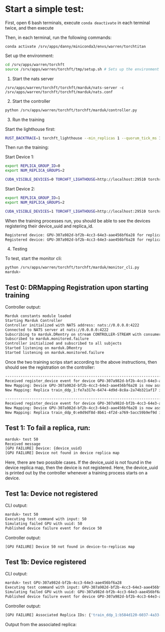 
# Start a simple test:

First, open 6 bash terminals, execute `conda deactivate` in each terminal twice, and then execute 

Then, in each terminal, run the following commands:
```
conda activate /srv/apps/danny/miniconda3/envs/warren/torchtitan
```

Set up the environment:
```bash
cd /srv/apps/warren/torchft
source /srv/apps/warren/torchft/tmp/setup.sh # Sets up the environment and compiles protobuf
```

1. Start the nats server
```
/srv/apps/warren/torchft/torchft/marduk/nats-server -c /srv/apps/warren/torchft/torchft/marduk/nats.conf
```
2. Start the controller
```sh
python /srv/apps/warren/torchft/torchft/marduk/controller.py
```

3. Run the training

Start the lighthouse first:

```bash
RUST_BACKTRACE=1 torchft_lighthouse --min_replicas 1 --quorum_tick_ms 100 --join_timeout_ms 10000
```

Then run the training:

Start Device 1:
```sh
export REPLICA_GROUP_ID=0
export NUM_REPLICA_GROUPS=2

CUDA_VISIBLE_DEVICES=0 TORCHFT_LIGHTHOUSE=http://localhost:29510 torchrun --master_port=29600 --nnodes=1 --nproc_per_node=1 -- ./torchft/train_ddp.py
```

Start Device 2:
```sh
export REPLICA_GROUP_ID=1
export NUM_REPLICA_GROUPS=2

CUDA_VISIBLE_DEVICES=1 TORCHFT_LIGHTHOUSE=http://localhost:29510 torchrun --master_port=29601 --nnodes=1 --nproc_per_node=1 -- ./torchft/train_ddp.py
```

When the training processes run, you should be able to see the devices registering their device_uuid and replica_id.

```sh
Registered device: GPU-307a982d-bf2b-4cc3-64e3-aae456bf6a28 for replica_id: train_ddp_0:d5aa538f-3268-4f78-ae88-3afff894e629 # For replica 0
Registered device: GPU-307a982d-bf2b-4cc3-64e3-aae456bf6a28 for replica_id: train_ddp_1:164ecd9c-f806-4eef-8fd3-add20298ea20 # For replica 1
```

4. Testing

To test, start the monitor cli:
```sh
python /srv/apps/warren/torchft/torchft/marduk/monitor_cli.py
marduk>
```

## Test 0: DRMapping Registration upon starting training

Controller output:

```bash
Marduk constants module loaded
Starting Marduk Controller
Controller initialized with NATS address: nats://0.0.0.0:4222
Connected to NATS server at nats://0.0.0.0:4222
Subscribing to marduk.DRentry on stream CONTROLLER-STREAM with consumer controller-consumer
Subscribed to marduk.monitored.failure
Controller initialized and subscribed to all subjects
Started listening on marduk.DRentry
Started listening on marduk.monitored.failure
```

Once the two training scrips start according to the above instructions, then should see the registration on the controller:

```bash
----------------------------------------------------------------------------------------------------
Received register_device event for device GPU-307a982d-bf2b-4cc3-64e3-aae456bf6a28 and replica train_ddp_1:fe7a317e-6474-4d9d-8c8a-2a74b321af17
New Mapping: Device GPU-307a982d-bf2b-4cc3-64e3-aae456bf6a28 is now associated with replicas: {'train_ddp_1:fe7a317e-6474-4d9d-8c8a-2a74b321af17'}
New Mapping: Replica train_ddp_1:fe7a317e-6474-4d9d-8c8a-2a74b321af17 is now associated with devices: {'GPU-307a982d-bf2b-4cc3-64e3-aae456bf6a28'}

----------------------------------------------------------------------------------------------------
Received register_device event for device GPU-307a982d-bf2b-4cc3-64e3-aae456bf6a28 and replica train_ddp_0:e0d9df8d-8b61-4f2d-a769-5acc59b9ef9d
New Mapping: Device GPU-307a982d-bf2b-4cc3-64e3-aae456bf6a28 is now associated with replicas: {'train_ddp_0:e0d9df8d-8b61-4f2d-a769-5acc59b9ef9d', 'train_ddp_1:fe7a317e-6474-4d9d-8c8a-2a74b321af17'}
New Mapping: Replica train_ddp_0:e0d9df8d-8b61-4f2d-a769-5acc59b9ef9d is now associated with devices: {'GPU-307a982d-bf2b-4cc3-64e3-aae456bf6a28'}
```

## Test 1: To fail a replica, run:

```sh
marduk> test 50
Received message
[GPU FAILURE] Device: {device_uuid}
[GPU FAILURE] Device not found in device replica map
```

Here, there are two possible cases. If the device_uuid is not found in the device replica map, then the device is not registered.
Here, the device_uuid is printed out by the controller whenever a training process starts on a device.

## Test 1a: Device not registered

CLI output:

```bash
marduk> test 50
Executing test command with input: 50
Simulating failed GPU with uuid: 50
Published device failure event for device 50
```

Controller output:
```bash
[GPU FAILURE] Device 50 not found in device-to-replicas map
```

## Test 1b: Device registered

CLI output:
```sh
marduk> test GPU-307a982d-bf2b-4cc3-64e3-aae456bf6a28
Executing test command with input: GPU-307a982d-bf2b-4cc3-64e3-aae456bf6a28
Simulating failed GPU with uuid: GPU-307a982d-bf2b-4cc3-64e3-aae456bf6a28
Published device failure event for device GPU-307a982d-bf2b-4cc3-64e3-aae456bf6a28
```

Controller output:

```bash
[GPU FAILURE] Associated Replica IDs: {'train_ddp_1:b584d120-6037-4a33-aeb6-54fcbcbee9bf'}
```

Output from the associated replica: